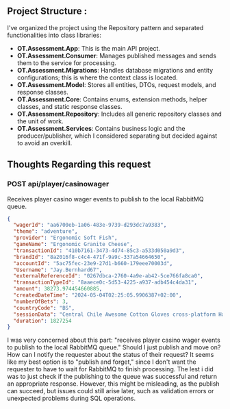 ## Project Structure :

I've organized the  project using the Repository pattern and separated functionalities into class libraries:

- **OT.Assessment.App**: This is the main API project.
- **OT.Assessment.Consumer**: Manages published messages and sends them to the service for processing.
- **OT.Assessment.Migrations**: Handles database migrations and entity configurations; this is where the context class is located.
- **OT.Assessment.Model**: Stores all entities, DTOs, request models, and response classes.
- **OT.Assessment.Core**: Contains enums, extension methods, helper classes, and static response classes.
- **OT.Assessment.Repository**: Includes all generic repository classes and the unit of work.
- **OT.Assessment.Services**: Contains business logic and the producer/publisher, which I considered separating but decided against to avoid an overkill.


## Thoughts Regarding this request

### POST api/player/casinowager
Receives player casino wager events to publish to the local RabbitMQ queue.

```json
{
  "wagerId": "aa6700eb-1a06-483e-9739-d293dc7a9383",
  "theme": "adventure",
  "provider": "Ergonomic Soft Fish",
  "gameName": "Ergonomic Granite Cheese",
  "transactionId": "410b7161-3473-4d74-85c3-a533d050a9d3",
  "brandId": "8a2016f8-c4c4-471f-9a9c-337a54664650",
  "accountId": "5ac75fec-23e9-27d1-b660-179eee70003d",
  "Username": "Jay.Bernhard67",
  "externalReferenceId": "0267dbca-2760-4a9e-ab42-5ce766fa8ca0",
  "transactionTypeId": "8aaece0c-5d53-4225-a937-adb454c4da31",
  "amount": 38273.974454660885,
  "createdDateTime": "2024-05-04T02:25:05.9906387+02:00",
  "numberOfBets": 3,
  "countryCode": "BS",
  "sessionData": "Central Chile Awesome Cotton Gloves cross-platform Handmade Rubber Shoes portals leading-edge Coordinator Data Producer end-to-end encoding Gorgeous Clothing View Health, Outdoors & Music embrace Metrics Facilitator morph",
  "duration": 1827254
}

```
I was very concerned about this part: "receives player casino wager events to publish to the local RabbitMQ queue." Should I just publish and move on? How can I notify the requester about the status of their request?
It seems like my best option is to "publish and forget," since I don't want the requester to have to wait for RabbitMQ to finish processing.
The lest i did was to just check if the publishing to the queue was successful and return an appropriate response. However, this might be misleading, as the publish can succeed, but issues could still arise later, such as validation errors or unexpected problems during SQL operations.
